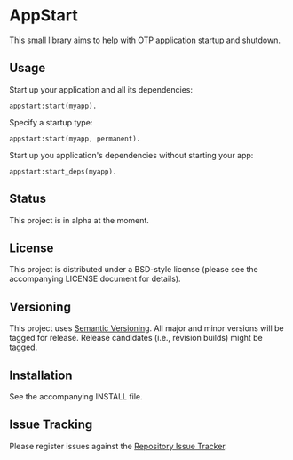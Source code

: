 # AppStart

This small library aims to help with OTP application startup and shutdown.

## Usage

Start up your application and all its dependencies:

	appstart:start(myapp).

Specify a startup type:

	appstart:start(myapp, permanent).
	
Start up you application's dependencies without starting your app:

	appstart:start_deps(myapp).

## Status

This project is in alpha at the moment.

## License

This project is distributed under a BSD-style license (please see the accompanying LICENSE document for details).

## Versioning

This project uses [Semantic Versioning](http://semver.org). All major and minor versions will be tagged for release. Release candidates (i.e., revision builds) might be tagged.

## Installation

See the accompanying INSTALL file.

## Issue Tracking

Please register issues against the [Repository Issue Tracker](https://github.com/hyperthunk/appstart/issues).
